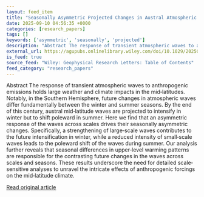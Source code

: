 ```yaml
---
layout: feed_item
title: "Seasonally Asymmetric Projected Changes in Austral Atmospheric Waves"
date: 2025-09-10 04:56:35 +0000
categories: [research_papers]
tags: []
keywords: ['asymmetric', 'seasonally', 'projected']
description: "Abstract The response of transient atmospheric waves to anthropogenic emissions holds large weather and climate impacts in the mid‐latitudes"
external_url: https://agupubs.onlinelibrary.wiley.com/doi/10.1029/2025GL117333?af=R
is_feed: true
source_feed: "Wiley: Geophysical Research Letters: Table of Contents"
feed_category: "research_papers"
---
```


Abstract The response of transient atmospheric waves to anthropogenic emissions holds large weather and climate impacts in the mid‐latitudes. Notably, in the Southern Hemisphere, future changes in atmospheric waves differ fundamentally between the winter and summer seasons. By the end of this century, austral mid‐latitude waves are projected to intensify in winter but to shift poleward in summer. Here we find that an asymmetric response of the waves across scales drives their seasonally asymmetric changes. Specifically, a strengthening of large‐scale waves contributes to the future intensification in winter, while a reduced intensity of small‐scale waves leads to the poleward shift of the waves during summer. Our analysis further reveals that seasonal differences in upper‐level warming patterns are responsible for the contrasting future changes in the waves across scales and seasons. These results underscore the need for detailed scale‐sensitive analyses to unravel the intricate effects of anthropogenic forcings on the mid‐latitude climate.

[Read original article](https://agupubs.onlinelibrary.wiley.com/doi/10.1029/2025GL117333?af=R)
